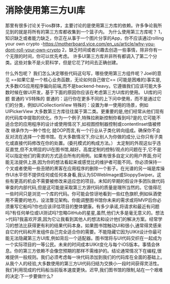 # 消除使用第三方UI库
那里有很多讨论关于ios群体，主要讨论的是使用第三方库的依赖。许多争论我所见到的就是将所有的第三方库都收集到一个篮子内。
为什么使用第三方库呢？
1，知识缺乏或者能力缺乏，你正在从事于一个图片分享的App，你不应该通过rolling your own crypto -https://motherboard.vice.com/en_us/article/why-you-dont-roll-your-own-crypto
2，缺乏时间或者兴趣去创造一些事情，除非你有一个无限的时间，你可以优先考虑。
许多UI第三方库并非所有都调入了第二个分类。这些对象不是火箭科学，但是它花了时间去正确创建。

什么外包呢？
我们怎么决定哪些代码这句写，哪些使用第三方组件呢？Joel的意见
==如果它是一个核心业务函数，无论如何自己做它==
(可能是困难的)事实是,大多数iOS应用程序偏向前端,而不是backend-heavy。它遵循我们应该可能大多数时候在做UI开发，基于下面的原因你应该在考虑第三方UI库的使用。
UI库的问题
普通的 VS特殊的
普通的：运行你在更多不同的上下问中使用，而不是通过它们的分类，例如UICollectionView
特殊的：设置为单一使用的场景，例如UIPickerView
大多数第三方库往往属于第二类。更重要的是,他们经常从他们现有的代码库中提取的优化。作为一个例子,特殊拉刷新控制你看到吗?是的,它可能不适合您的应用程序的设计或使用情况下,如视图控制器控制或contentInset值被修改
继承作为一种个性化
就OOP而言,有一个行业从子类化转向组成。确保你不会反对流在选择一个图书馆。在大多数情况下,你让别人为你做的成分,让你只有子类化或直接代码修改在你的处置。(委托模式的构成方法。）
太定制的外观这似乎违反直觉,但不太明显的UI在图书馆,越好。高度定制的控制/观点的问题在于,它不是可以指定他们的需求的方式适合所有的用例。如果有很多自定义的用户界面,你可能无法提供上游,因为你的想法看起来或感觉比的维护者可能不同。你必须保持一个叉或者使用一些丑陋的黑客在应用程序的删除一个影子。在光谱的另一端是库操作UI水平但不提供任何或任何本身看,我认为SDWebImage或SloppySwiper。这些有更高的机会不需要被修改来适应您的项目。未知的早期的假设许多团队做代码审查的内部代码,但是这可能是采取第三方源代码的质量是理所当然的。它值得花一些时间只是浏览一个库的代码。你可能会惊讶地看到一些红色旗帜,例如纵酒使用不需要的地方。设法瞥见架构。你能调整图书馆你未来的需求或将MVP后你必须重写它船吗?你也应该评估项目的整体健康。有多少承诺,将请求和最近有问题吗?有任何单位或UI测试吗?忽略GitHub的星星,虽然,他们大多是毫无意义的。想法>代码?我喜欢开源,因为它让我看到其他人的想法和设计他们的解决方案。经常学习的想法比获得更有利的结果代码本身。如果图书馆触动UI和很小,通常得灵感来自它的代码和开发组件自己完全适合你的需要。不能隐藏它因为UIKit设计你最可能无法隐藏第三方UI库,例如背后一个适配器。图书馆将与UI代码交织在一起成为一个实际项目的一等公民。未来的时间成本UIKit变化与每个iOS版本。事情会休息。你的第三方依赖不会像您预期的那样不需维护的。结论通常情况下在编程,很难提供一般规则。我们必须考虑每一块代码添加到我们的代码库在全面的基础上。从我个人的经验,大多数使用的第三方UI代码归结为交换小一段时间获得灵活性。我们利用现成的代码船当前版本速度更快。迟早,我们图书馆的限制,站在一个艰难的决定:下一步要做什么?


